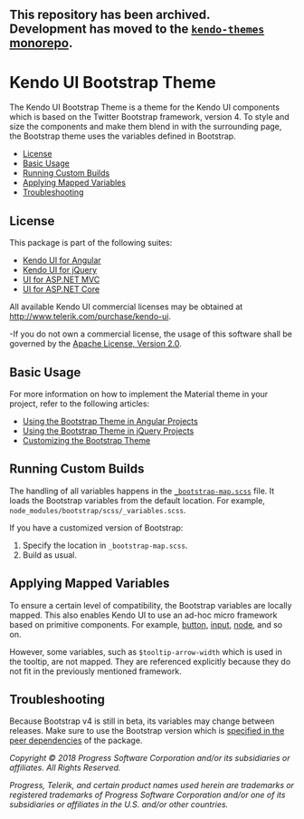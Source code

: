 ## This repository has been archived.<br> Development has moved to the [`kendo-themes` monorepo](https://github.com/telerik/kendo-themes).

# Kendo UI Bootstrap Theme

The Kendo UI Bootstrap Theme is a theme for the Kendo UI components which is based on the Twitter Bootstrap framework, version 4. To style and size the components and make them blend in with the surrounding page, the Bootstrap theme uses the variables defined in Bootstrap.

* [License](#license)
* [Basic Usage](#basic-usage)
* [Running Custom Builds](#running-custom-builds)
* [Applying Mapped Variables](#applying-mapped-variables)
* [Troubleshooting](#troubleshooting)

## License

This package is part of the following suites:

* [Kendo UI for Angular](http://www.telerik.com/kendo-angular-ui/)
* [Kendo UI for jQuery](http://www.telerik.com/kendo-ui)
* [UI for ASP.NET MVC](http://www.telerik.com/aspnet-mvc)
* [UI for ASP.NET Core](http://www.telerik.com/aspnet-core-ui)

All available Kendo UI commercial licenses may be obtained at http://www.telerik.com/purchase/kendo-ui.

-If you do not own a commercial license, the usage of this software shall be governed by the [Apache License, Version 2.0](http://www.apache.org/licenses/LICENSE-2.0).

## Basic Usage

For more information on how to implement the Material theme in your project, refer to the following articles:

* [Using the Bootstrap Theme in Angular Projects](http://gyoshevlnx:4000/components/styling/)
* [Using the Bootstrap Theme in jQuery Projects](http://docs.telerik.com/kendo-ui/styles-and-layout/sass-themes)
* [Customizing the Bootstrap Theme](https://github.com/telerik/kendo-theme-default/blob/13713a572b392806ca7c2950f77f9b033f87d8ea/README.md)

## Running Custom Builds

The handling of all variables happens in the [`_bootstrap-map.scss`](src/_bootstrap-map.scss) file. It loads the Bootstrap variables from the default location. For example, `node_modules/bootstrap/scss/_variables.scss`.

If you have a customized version of Bootstrap:

1. Specify the location in `_bootstrap-map.scss`.
1. Build as usual.

## Applying Mapped Variables

To ensure a certain level of compatibility, the Bootstrap variables are locally mapped. This also enables Kendo UI to use an ad-hoc micro framework based on primitive components. For example, [button](src/mixins/appearance/_button.scss), [input](src/mixins/appearance/_input.scss), [node](src/mixins/appearance/_node.scss), and so on.

However, some variables, such as `$tooltip-arrow-width` which is used in the tooltip, are not mapped. They are referenced explicitly because they do not fit in the previously mentioned framework.

## Troubleshooting

Because Bootstrap v4 is still in beta, its variables may change between releases. Make sure to use the Bootstrap version which is [specified in the peer dependencies](package.json) of the package.

*Copyright © 2018 Progress Software Corporation and/or its subsidiaries or affiliates. All Rights Reserved.*

*Progress, Telerik, and certain product names used herein are trademarks or registered trademarks of Progress Software Corporation and/or one of its subsidiaries or affiliates in the U.S. and/or other countries.*
